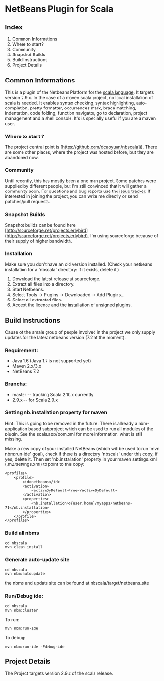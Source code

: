 NetBeans Plugin for Scala
=========================

## Index
1. Common Informations
 1. Where to start?
 2. Community
 3. Snapshot Builds
2. Build Instructions
3. Project Details

## Common Informations
This is a plugin of the Netbeans Platform for the [scala language](http://http://www.scala-lang.org/). It targets version 2.9.x. In the case of a maven scala project, no local installation of scala is needed. It enables syntax checking, syntax highlighting, auto-completion, pretty formatter, occurrences mark, brace matching, indentation, code folding, function navigator, go to declaration, project management and a shell console. It's is specially useful if you are a maven user.

### Where to start ?
The project central point is [https://github.com/dcaoyuan/nbscala](). There are some other places, where the project was hosted before, but they are abandoned now.

### Community
Until recently, this has mostly been a one man project. Some patches were supplied by different people, but I'm still convinced that it will gather a community soon. For questions and bug reports use the [issue tracker](https://github.com/dcaoyuan/nbscala/issues). If interested in joining the project, you can write me directly or send patches/pull requests.

### Snapshot Builds
Snapshot builds can be found here [http://sourceforge.net/projects/erlybird](http://sourceforge.net/projects/erlybird). I'm using sourceforge because of their supply of higher bandwidth.

### Installation
Make sure you don't have an old version installed. (Check your netbeans installation for a 'nbscala' directory: if it exists, delete it.)

1. Download the latest release at sourceforge.
2. Extract all files into a directory.
3. Start Netbeans.
4. Select Tools -> Plugins -> Downloaded -> Add Plugins...
5. Select all extracted files.
6. Accept the licence and the installation of unsigned plugins. 

## Build Instructions
Cause of the smale group of people involved in the project we only supply updates for the latest netbeans version (7.2 at the moment).

### Requirement:
* Java 1.6 (Java 1.7 is not supported yet)
* Maven 2.x/3.x 
* NetBeans 7.2

### Branchs:
* master -- tracking Scala 2.10.x currently
* 2.9.x  -- for Scala 2.9.x

### Setting nb.installation property for maven
Hint: This is going to be removed in the future. There is allready a nbm-application based subproject which can be used to run all modules of the plugin. See the scala.app/pom.xml for more information, what is still missing.

Make a new copy of your installed NetBeans (which will be used to run 'mvn nbm:run-ide' goal), check if there is a directory 'nbscala' under this copy, if yes, delete it. Then set 'nb.installation' property in your maven settings.xml (.m2/settings.xml) to point to this copy:

    <profiles>
        <profile>
            <id>netbeans</id>
            <activation>
                <activeByDefault>true</activeByDefault>
            </activation>
            <properties>
                <nb.installation>${user.home}/myapps/netbeans-71</nb.installation>
            </properties>
        </profile>
    </profiles>

### Build all nbms

    cd nbscala
    mvn clean install

### Generate auto-update site:
    cd nbscala
    mvn nbm:autoupdate

the nbms and update site can be found at nbscala/target/netbeans_site

### Run/Debug ide:
    cd nbscala
    mvn nbm:cluster

To run:

    mvn nbm:run-ide

To debug:

    mvn nbm:run-ide -Pdebug-ide

## Project Details

The Project targets version 2.9.x of the scala release.

